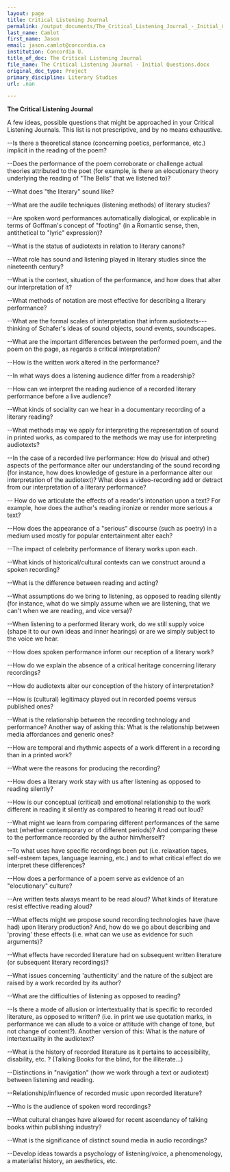```yaml
---
layout: page
title: Critical Listening Journal
permalink: /output_documents/The_Critical_Listening_Journal_-_Initial_Questions.html
last_name: Camlot
first_name: Jason
email: jason.camlot@concordia.ca
institution: Concordia U.
title_of_doc: The Critical Listening Journal
file_name: The Critical Listening Journal - Initial Questions.docx
original_doc_type: Project
primary_discipline: Literary Studies
url: .nan

---
```

**The Critical Listening Journal**

A few ideas, possible questions that might be approached in your
Critical Listening Journals. This list is not prescriptive, and by no
means exhaustive.

\--Is there a theoretical stance (concerning poetics, performance, etc.)
implicit in the reading of the poem?

\--Does the performance of the poem corroborate or challenge actual
theories attributed to the poet (for example, is there an elocutionary
theory underlying the reading of "The Bells" that we listened to)?

\--What does "the literary" sound like?

\--What are the audile techniques (listening methods) of literary
studies?

\--Are spoken word performances automatically dialogical, or explicable
in terms of Goffman's concept of "footing" (in a Romantic sense, then,
antithetical to "lyric" expression)?

\--What is the status of audiotexts in relation to literary canons?

\--What role has sound and listening played in literary studies since
the nineteenth century?

\--What is the context, situation of the performance, and how does that
alter our interpretation of it?

\--What methods of notation are most effective for describing a literary
performance?

\--What are the formal scales of interpretation that inform
audiotexts---thinking of Schafer's ideas of sound objects, sound events,
soundscapes.

\--What are the important differences between the performed poem, and
the poem on the page, as regards a critical interpretation?

\--How is the written work altered in the performance?

\--In what ways does a listening audience differ from a readership?

\--How can we interpret the reading audience of a recorded literary
performance before a live audience?

\--What kinds of sociality can we hear in a documentary recording of a
literary reading?

\--What methods may we apply for interpreting the representation of
sound in printed works, as compared to the methods we may use for
interpreting audiotexts?

\--In the case of a recorded live performance: How do (visual and other)
aspects of the performance alter our understanding of the sound
recording (for instance, how does knowledge of gesture in a performance
alter our interpretation of the audiotext)? What does a video-recording
add or detract from our interpretation of a literary performance?

\-- How do we articulate the effects of a reader's intonation upon a
text? For example, how does the author\'s reading ironize or render more
serious a text?

\--How does the appearance of a \"serious\" discourse (such as poetry)
in a medium used mostly for popular entertainment alter each?

\--The impact of celebrity performance of literary works upon each.

\--What kinds of historical/cultural contexts can we construct around a
spoken recording?

\--What is the difference between reading and acting?

\--What assumptions do we bring to listening, as opposed to reading
silently (for instance, what do we simply assume when we are listening,
that we can\'t when we are reading, and vice versa)?

\--When listening to a performed literary work, do we still supply voice
(shape it to our own ideas and inner hearings) or are we simply subject
to the voice we hear.

\--How does spoken performance inform our reception of a literary work?

\--How do we explain the absence of a critical heritage concerning
literary recordings?

\--How do audiotexts alter our conception of the history of
interpretation?

\--How is (cultural) legitimacy played out in recorded poems versus
published ones?

\--What is the relationship between the recording technology and
performance? Another way of asking this: What is the relationship
between media affordances and generic ones?

\--How are temporal and rhythmic aspects of a work different in a
recording than in a printed work?

\--What were the reasons for producing the recording?

\--How does a literary work stay with us after listening as opposed to
reading silently?

\--How is our conceptual (critical) and emotional relationship to the
work different in reading it silently as compared to hearing it read out
loud?

\--What might we learn from comparing different performances of the same
text (whether contemporary or of different periods)? And comparing these
to the performance recorded by the author him/herself?

\--To what uses have specific recordings been put (i.e. relaxation
tapes, self-esteem tapes, language learning, etc.) and to what critical
effect do we interpret these differences?

\--How does a performance of a poem serve as evidence of an
"elocutionary" culture?

\--Are written texts always meant to be read aloud? What kinds of
literature resist effective reading aloud?

\--What effects might we propose sound recording technologies have (have
had) upon literary production? And, how do we go about describing and
\'proving\' these effects (i.e. what can we use as evidence for such
arguments)?

\--What effects have recorded literature had on subsequent written
literature (or subsequent literary recordings)?

\--What issues concerning \'authenticity\' and the nature of the subject
are raised by a work recorded by its author?

\--What are the difficulties of listening as opposed to reading?

\--Is there a mode of allusion or intertextuality that is specific to
recorded literature, as opposed to written? (i.e. in print we use
quotation marks, in performance we can allude to a voice or attitude
with change of tone, but not change of content?). Another version of
this: What is the nature of intertextuality in the audiotext?

\--What is the history of recorded literature as it pertains to
accessibility, disability, etc. ? (Talking Books for the blind, for the
illiterate\...)

\--Distinctions in \"navigation\" (how we work through a text or
audiotext) between listening and reading.

\--Relationship/influence of recorded music upon recorded literature?

\--Who is the audience of spoken word recordings?

\--What cultural changes have allowed for recent ascendancy of talking
books within publishing industry?

\--What is the significance of distinct sound media in audio recordings?

\--Develop ideas towards a psychology of listening/voice, a
phenomenology, a materialist history, an aesthetics, etc.

